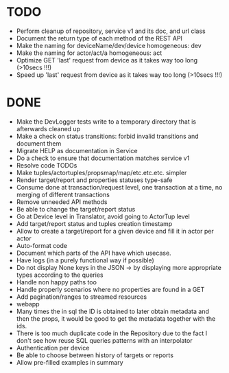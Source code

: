 # TODO

- Perform cleanup of repository, service v1 and its doc, and url class
- Document the return type of each method of the REST API
- Make the naming for deviceName/dev/device homogeneous: dev
- Make the naming for actor/act/a homogeneous: act
- Optimize GET 'last' request from device as it takes way too long (>10secs !!!)
- Speed up 'last' request from device as it takes way too long (>10secs !!!)

# DONE

- Make the DevLogger tests write to a temporary directory that is afterwards cleaned up
- Make a check on status transitions: forbid invalid transitions and document them
- Migrate HELP as documentation in Service
- Do a check to ensure that documentation matches service v1
- Resolve code TODOs
- Make tuples/actortuples/propsmap/map/etc.etc.etc. simpler
- Render target/report and properties statuses type-safe
- Consume done at transaction/request level, one transaction at a time, no merging of different transactions
- Remove unneeded API methods
- Be able to change the target/report status
- Go at Device level in Translator, avoid going to ActorTup level
- Add target/report status and tuples creation timestamp
- Allow to create a target/report for a given device and fill it in actor per actor
- Auto-format code
- Document which parts of the API have which usecase.
- Have logs (in a purely functional way if possible)
- Do not display None keys in the JSON -> by displaying more appropriate types according to the queries
- Handle non happy paths too
- Handle properly scenarios where no properties are found in a GET
- Add pagination/ranges to streamed resources
- webapp
- Many times the in sql the ID is obtained to later obtain metadata and then the props, it would be good to get the metadata together with the ids.
- There is too much duplicate code in the Repository due to the fact I don't see how reuse SQL queries patterns with an interpolator
- Authentication per device
- Be able to choose between history of targets or reports
- Allow pre-filled examples in summary
